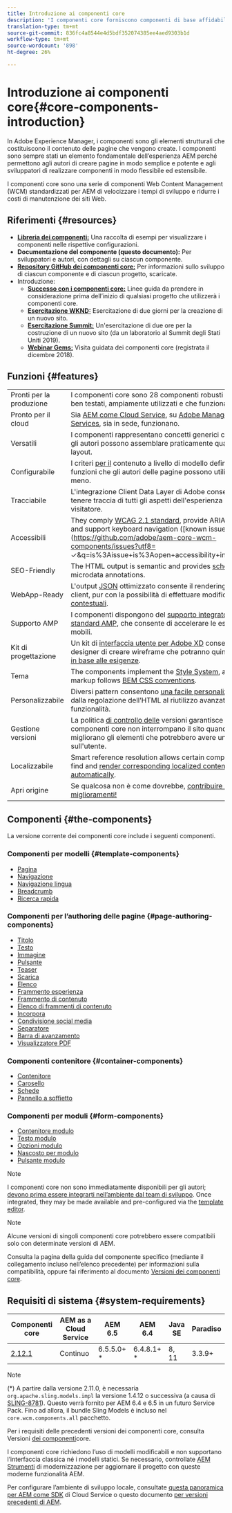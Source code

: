 ```yaml
---
title: Introduzione ai componenti core
description: 'I componenti core forniscono componenti di base affidabili ed estensibili, basati sulle tecnologie e sulle best practice più recenti. '
translation-type: tm+mt
source-git-commit: 836fc4a8544e4d5bdf352074385ee4aed9303b1d
workflow-type: tm+mt
source-wordcount: '898'
ht-degree: 26%

---
```



# Introduzione ai componenti core{#core-components-introduction}

In Adobe Experience Manager, i componenti sono gli elementi strutturali che costituiscono il contenuto delle pagine che vengono create. I componenti sono sempre stati un elemento fondamentale dell’esperienza AEM perché permettono agli autori di creare pagine in modo semplice e potente e agli sviluppatori di realizzare componenti in modo flessibile ed estensibile.

I componenti core sono una serie di componenti Web Content Management (WCM) standardizzati per AEM di velocizzare i tempi di sviluppo e ridurre i costi di manutenzione dei siti Web.

## Riferimenti {#resources}

* **[Libreria dei componenti:](https://www.adobe.com/go/aem_cmp_library)** Una raccolta di esempi per visualizzare i componenti nelle rispettive configurazioni.
* **Documentazione del componente (questo documento):** Per sviluppatori e autori, con dettagli su ciascun componente.
* **[Repository GitHub dei componenti core:](https://github.com/adobe/aem-core-wcm-components)** Per informazioni sullo sviluppo di ciascun componente e di ciascun progetto, scaricate.
* Introduzione:
   * **[Successo con i componenti core:](/help/developing/success.md)** Linee guida da prendere in considerazione prima dell’inizio di qualsiasi progetto che utilizzerà i componenti core.
   * **[Esercitazione WKND:](https://docs.adobe.com/content/help/en/experience-manager-learn/getting-started-wknd-tutorial-develop/overview.html)** Esercitazione di due giorni per la creazione di un nuovo sito.
   * **[Esercitazione Summit:](https://expleague.azureedge.net/labs/L767/index.html)** Un&#39;esercitazione di due ore per la costruzione di un nuovo sito (da un laboratorio al Summit degli Stati Uniti 2019).
   * **[Webinar Gems:](https://helpx.adobe.com/it/experience-manager/kt/eseminars/gems/AEM-Core-Components.html.)** Visita guidata dei componenti core (registrata il dicembre 2018).

## Funzioni {#features}

|  |  |
|---|---|
| Pronti per la produzione | I componenti core sono 28 componenti robusti che sono ben testati, ampiamente utilizzati e che funzionano bene. |
| Pronto per il cloud | Sia [AEM come Cloud Service](https://docs.adobe.com/content/help/en/experience-manager-cloud-service/landing/home.html), su [Adobe Managed Services](https://github.com/adobe/aem-project-archetype/tree/master/src/main/archetype/dispatcher.ams), sia in sede, funzionano. |
| Versatili | I componenti rappresentano concetti generici con i quali gli autori possono assemblare praticamente qualsiasi layout. |
| Configurabile | I criteri [per il](https://docs.adobe.com/content/help/en/experience-manager-cloud-service/implementing/components-templates/templates.html#content-policies) contenuto a livello di modello definiscono le funzioni che gli autori delle pagine possono utilizzare o meno. |
| Tracciabile | L&#39;integrazione [](/help/developing/data-layer/overview.md) Client Data Layer di Adobe consente di tenere traccia di tutti gli aspetti dell&#39;esperienza del visitatore. |
| Accessibili | They comply [WCAG 2.1 standard](https://www.w3.org/TR/WCAG21/), provide ARIA labels, and support keyboard navigation ([known issues](https://github.com/adobe/aem-core-wcm-components/issues?utf8= ✓&amp;q=is%3Aissue+is%3Aopen+accessibility+in%3Atitle)). |
| SEO-Friendly | The HTML output is semantic and provides [schema.org](https://schema.org) microdata annotations. |
| WebApp-Ready | L&#39;output [JSON](https://docs.adobe.com/content/help/en/experience-manager-learn/foundation/development/develop-sling-model-exporter.html) ottimizzato consente il rendering lato client, pur con la possibilità di effettuare modifiche [contestuali](https://docs.adobe.com/content/help/en/experience-manager-learn/sites/spa-editor/spa-editor-framework-feature-video-use.html). |
| Supporto AMP | I componenti dispongono del [supporto integrato per lo standard AMP,](/help/developing/amp.md) che consente di accelerare le esperienze mobili. |
| Kit di progettazione | Un kit di [interfaccia utente per  Adobe XD](https://docs.adobe.com/content/help/en/experience-manager-learn/getting-started-wknd-tutorial-develop/assets/overview/AEM_UI-kit_Wireframe.xd) consente ai designer di creare wireframe che potranno quindi [definire in base alle esigenze](https://docs.adobe.com/content/help/en/experience-manager-learn/getting-started-wknd-tutorial-develop/assets/overview/AEM_UI-kit_WKND.xd). |
| Tema | The components implement the [Style System](https://docs.adobe.com/content/help/en/experience-manager-cloud-service/implementing/components-templates/style-system.html), and the markup follows [BEM CSS conventions](http://getbem.com/). |
| Personalizzabile | Diversi pattern consentono [una facile personalizzazione](developing/customizing.md), dalla regolazione dell’HTML al riutilizzo avanzato delle funzionalità. |
| Gestione versioni | La politica [di controllo delle](https://github.com/adobe/aem-core-wcm-components/wiki/Versioning-policies) versioni garantisce che i componenti core non interrompano il sito quando migliorano gli elementi che potrebbero avere un impatto sull&#39;utente. |
| Localizzabile | Smart reference resolution allows certain components to find and [render corresponding localized content automatically](get-started/localization.md). |
| Apri origine | Se qualcosa non è come dovrebbe, [contribuire i vostri miglioramenti!](https://github.com/adobe/aem-core-wcm-components/blob/master/CONTRIBUTING.md) |

## Componenti {#the-components}

La versione corrente dei componenti core include i seguenti componenti.

### Componenti per modelli {#template-components}

* [Pagina](components/page.md)
* [Navigazione](components/navigation.md)
* [Navigazione lingua](components/language-navigation.md)
* [Breadcrumb](components/breadcrumb.md)
* [Ricerca rapida](components/quick-search.md)

### Componenti per l’authoring delle pagine {#page-authoring-components}

* [Titolo](components/title.md)
* [Testo](components/text.md)
* [Immagine](components/image.md)
* [Pulsante](components/button.md)
* [Teaser](components/teaser.md)
* [Scarica](components/download.md)
* [Elenco](components/list.md)
* [Frammento esperienza](components/experience-fragment.md)
* [Frammento di contenuto](components/content-fragment-component.md)
* [Elenco di frammenti di contenuto](components/content-fragment-list.md)
* [Incorpora](components/embed.md)
* [Condivisione social media](components/sharing.md)
* [Separatore](components/separator.md)
* [Barra di avanzamento](components/progress-bar.md)
* [Visualizzatore PDF](components/pdf-viewer.md)

### Componenti contenitore {#container-components}

* [Contenitore](components/container.md)
* [Carosello](components/carousel.md)
* [Schede](components/tabs.md)
* [Pannello a soffietto](components/accordion.md)

### Componenti per moduli {#form-components}

* [Contenitore modulo](components/forms/form-container.md)
* [Testo modulo](components/forms/form-text.md)
* [Opzioni modulo](components/forms/form-options.md)
* [Nascosto per modulo](components/forms/form-hidden.md)
* [Pulsante modulo](components/forms/form-button.md)

>[!NOTE]
>
>I componenti core non sono immediatamente disponibili per gli autori; [devono prima essere integrarti nell’ambiente dal team di sviluppo](get-started/using.md). Once integrated, they may be made available and pre-configured via the [template editor](https://docs.adobe.com/content/help/en/experience-manager-cloud-service/sites/authoring/features/templates.html).

>[!NOTE]
>
>Alcune versioni di singoli componenti core potrebbero essere compatibili solo con determinate versioni di AEM.
>
>Consulta la pagina della guida del componente specifico (mediante il collegamento incluso nell’elenco precedente) per informazioni sulla compatibilità, oppure fai riferimento al documento [Versioni dei componenti core](versions.md).

## Requisiti di sistema {#system-requirements}

| Componenti core | AEM as a Cloud Service | AEM 6.5 | AEM 6.4   | Java SE | Paradiso |
|---------|---------|---------|---------|---------|---------|
| [2.12.1](https://github.com/adobe/aem-core-wcm-components/releases/tag/core.wcm.components.reactor-2.12.1) | Continuo | 6.5.5.0+ * | 6.4.8.1+ * | 8, 11 | 3.3.9+ |

>[!NOTE]
>
>(*) A partire dalla versione 2.11.0, è necessaria `org.apache.sling.models.impl` la versione 1.4.12 o successiva (a causa di [SLING-8781](https://issues.apache.org/jira/browse/SLING-8781)). Questo verrà fornito per AEM 6.4 e 6.5 in un futuro Service Pack. Fino ad allora, il bundle Sling Models è incluso nel `core.wcm.components.all` pacchetto.

Per i requisiti delle precedenti versioni dei componenti core, consulta Versioni [dei componenti](versions.md)core.

I componenti core richiedono l’uso di modelli [](https://docs.adobe.com/content/help/en/experience-manager-learn/sites/page-authoring/template-editor-feature-video-use.html) modificabili e non supportano l’interfaccia classica né i modelli statici. Se necessario, controllate [AEM Strumenti](https://opensource.adobe.com/aem-modernize-tools/pages/tools.html) di modernizzazione per aggiornare il progetto con queste moderne funzionalità AEM.

Per configurare l’ambiente di sviluppo locale, consultate [questa panoramica per AEM come SDK](https://docs.adobe.com/content/help/en/experience-manager-learn/cloud-service/local-development-environment-set-up/overview.html) di Cloud Service o questo documento [per versioni precedenti di AEM](https://docs.adobe.com/content/help/en/experience-manager-learn/foundation/development/set-up-a-local-aem-development-environment.html).
